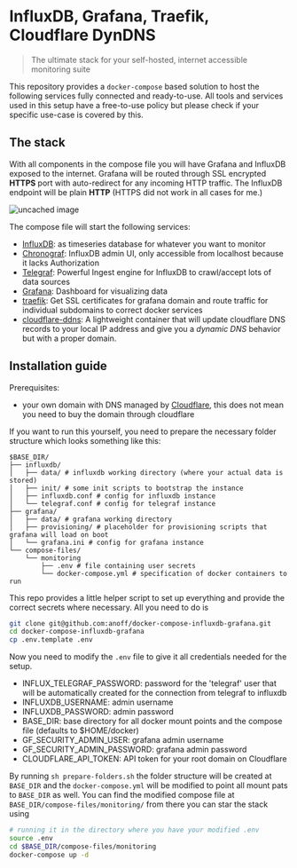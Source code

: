 # InfluxDB, Grafana, Traefik, Cloudflare DynDNS

> The ultimate stack for your self-hosted, internet accessible monitoring suite

This repository provides a `docker-compose` based solution to host the following services fully connected and ready-to-use.
All tools and services used in this setup have a free-to-use policy but please check if your specific use-case is covered by this.

## The stack

With all components in the compose file you will have Grafana and InfluxDB exposed to the internet.
Grafana will be routed through SSL encrypted **HTTPS** port with auto-redirect for any incoming HTTP traffic.
The InfluxDB endpoint will be plain **HTTP** (HTTPS did not work in all cases for me.)

![uncached image](http://www.plantuml.com/plantuml/proxy?cache=no&src=https://raw.github.com/anoff/docker-compose-influxdb-grafana/master/assets/stack.puml)

The compose file will start the following services:

* [InfluxDB](https://www.influxdata.com/products/influxdb/): as timeseries database for whatever you want to monitor
* [Chronograf](https://www.influxdata.com/time-series-platform/chronograf/): InfluxDB admin UI, only accessible from localhost because it lacks Authorization
* [Telegraf](https://www.influxdata.com/time-series-platform/telegraf/): Powerful Ingest engine for InfluxDB to crawl/accept lots of data sources
* [Grafana](https://grafana.com/): Dashboard for visualizing data
* [traefik](https://traefik.io/): Get SSL certificates for grafana domain and route traffic for individual subdomains to correct docker services
* [cloudflare-ddns](https://github.com/oznu/docker-cloudflare-ddns): A lightweight container that will update cloudflare DNS records to your local IP address and give you a _dynamic DNS_ behavior but with a proper domain.

## Installation guide

Prerequisites:
- your own domain with DNS managed by [Cloudflare](https://www.cloudflare.com/dns/), this does not mean you need to buy the domain through cloudflare

If you want to run this yourself, you need to prepare the necessary folder structure which looks something like this:

```text
$BASE_DIR/
├── influxdb/
│   ├── data/ # influxdb working directory (where your actual data is stored)
│   ├── init/ # some init scripts to bootstrap the instance
│   ├── influxdb.conf # config for influxdb instance
│   └── telegraf.conf # config for telegraf instance
├── grafana/
│   ├── data/ # grafana working directory
│   ├── provisioning/ # placeholder for provisioning scripts that grafana will load on boot
│   └── grafana.ini # config for grafana instance
└── compose-files/
    └── monitoring
        ├── .env # file containing user secrets
        └── docker-compose.yml # specification of docker containers to run
```

This repo provides a little helper script to set up everything and provide the correct secrets where necessary.
All you need to do is

```sh
git clone git@github.com:anoff/docker-compose-influxdb-grafana.git
cd docker-compose-influxdb-grafana
cp .env.template .env
```

Now you need to modify the `.env` file to give it all credentials needed for the setup.

* INFLUX_TELEGRAF_PASSWORD: password for the 'telegraf' user that will be automatically created for the connection from telegraf to influxdb
* INFLUXDB_USERNAME: admin username 
* INFLUXDB_PASSWORD: admin password
* BASE_DIR: base directory for all docker mount points and the compose file (defaults to $HOME/docker)
* GF_SECURITY_ADMIN_USER: grafana admin username
* GF_SECURITY_ADMIN_PASSWORD: grafana admin password
* CLOUDFLARE_API_TOKEN: API token for your root domain on Cloudflare

By running `sh prepare-folders.sh` the folder structure will be created at `BASE_DIR` and the `docker-compose.yml` will be modified to point all mount pats to `BASE_DIR` as well.
You can find the modified compose file at `BASE_DIR/compose-files/monitoring/` from there you can star the stack using

```sh
# running it in the directory where you have your modified .env
source .env
cd $BASE_DIR/compose-files/monitoring
docker-compose up -d
```
